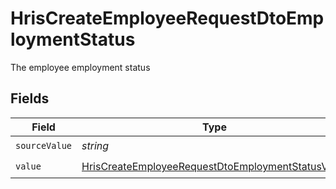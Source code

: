 # HrisCreateEmployeeRequestDtoEmploymentStatus

The employee employment status


## Fields

| Field                                                                                                                         | Type                                                                                                                          | Required                                                                                                                      | Description                                                                                                                   |
| ----------------------------------------------------------------------------------------------------------------------------- | ----------------------------------------------------------------------------------------------------------------------------- | ----------------------------------------------------------------------------------------------------------------------------- | ----------------------------------------------------------------------------------------------------------------------------- |
| `sourceValue`                                                                                                                 | *string*                                                                                                                      | :heavy_check_mark:                                                                                                            | N/A                                                                                                                           |
| `value`                                                                                                                       | [HrisCreateEmployeeRequestDtoEmploymentStatusValue](../../models/shared/hriscreateemployeerequestdtoemploymentstatusvalue.md) | :heavy_check_mark:                                                                                                            | N/A                                                                                                                           |